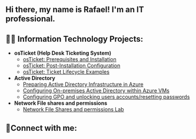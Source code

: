 ## Hi there, my name is Rafael! I'm an IT professional. 


<h2>👨‍💻 Information Technology Projects:</h2>

- <b>osTicket (Help Desk Ticketing System)</b>
  - [osTicket: Prerequisites and Installation](https://github.com/ReggieS22/osticket-prereqs)
  - [osTicket: Post-Installation Configuration](https://github.com/ReggieS22/post-install-config)
  - [osTicket: Ticket Lifecycle Examples](https://github.com/ReggieS22/ticket-lifecycle)
- <b>Active Directory</b>
  - [Preparing Active Directory Infrastructure in Azure](https://github.com/ReggieS22/configure-ad)
  - [Configuring On-premises Active Directory within Azure VMs](https://github.com/ReggieS22/Azure-AD_OnPrem-Lab)
  - [Configuring GPO and unlocking users accounts/resetting passwords](https://github.com/ReggieS22/Configuring-GPO-and-unlocking-users-accounts-resetting-passwords/blob/main/README.md)
- <b>Network File shares and permissions</b>
  - [Network File Shares and permissions Lab](https://github.com/ReggieS22/Network-File-Shares-and-Permissions)


<h2>🤳Connect with me:</h2>

<!--
**rafaelgarridoIT/rafaelgarridoIT** is a ✨ _special_ ✨ repository because its `README.md` (this file) appears on your GitHub profile.

Here are some ideas to get you started:

- 🔭 I’m currently working on ...
- 🌱 I’m currently learning ...
- 👯 I’m looking to collaborate on ...
- 🤔 I’m looking for help with ...
- 💬 Ask me about ...
- 📫 How to reach me: ...
- 😄 Pronouns: ...
- ⚡ Fun fact: ...
-->
